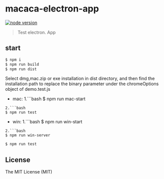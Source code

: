 # macaca-electron-app

[![node version][node-image]][node-url]

[node-image]: https://img.shields.io/badge/node.js-%3E=_8-green.svg?style=flat-square
[node-url]: http://nodejs.org/download/

>Test electron. App

## start
```bash
$ npm i
$ npm run build   
$ npm run dist  
```
Select dmg,mac.zip or exe installation in dist directory, and then find the installation path to replace the binary parameter under the chromeOptions object of demo.test.js  

- mac:
1.```bash
$ npm run mac-start 
```  
2.```bash
$ npm run test 
``` 
- win:
1.```bash
$ npm run win-start 
```  
2.```bash
$ npm run win-server  
```  
```bash
$ npm run test   
```

## License

The MIT License (MIT)






